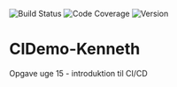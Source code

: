 ![Build Status](https://github.com/KenHSo/CIDemo-Kenneth/actions/workflows/build-test.yml/badge.svg)
![Code Coverage](https://img.shields.io/badge/coverage-dynamic-lightgrey?labelColor=grey&color=blue&label=Coverage)
![Version](https://img.shields.io/github/v/tag/KenHSo/CIDemo-Kenneth?label=version)


# CIDemo-Kenneth

Opgave uge 15 - introduktion til CI/CD